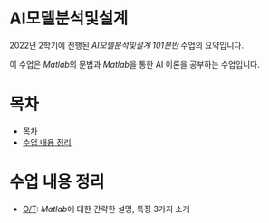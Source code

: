 <h1>AI모델분석및설계</h1>

2022년 2학기에 진행된 _AI모델분석및설계 101분반_ 수업의 요약입니다.

이 수업은 *Matlab*의 문법과 *Matlab*을 통한 AI 이론을 공부하는 수업입니다.

# 목차

- [목차](#목차)
- [수업 내용 정리](#수업-내용-정리)

# 수업 내용 정리

- [O/T](course/class001.md): *Matlab*에 대한 간략한 설명, 특징 3가지 소개
